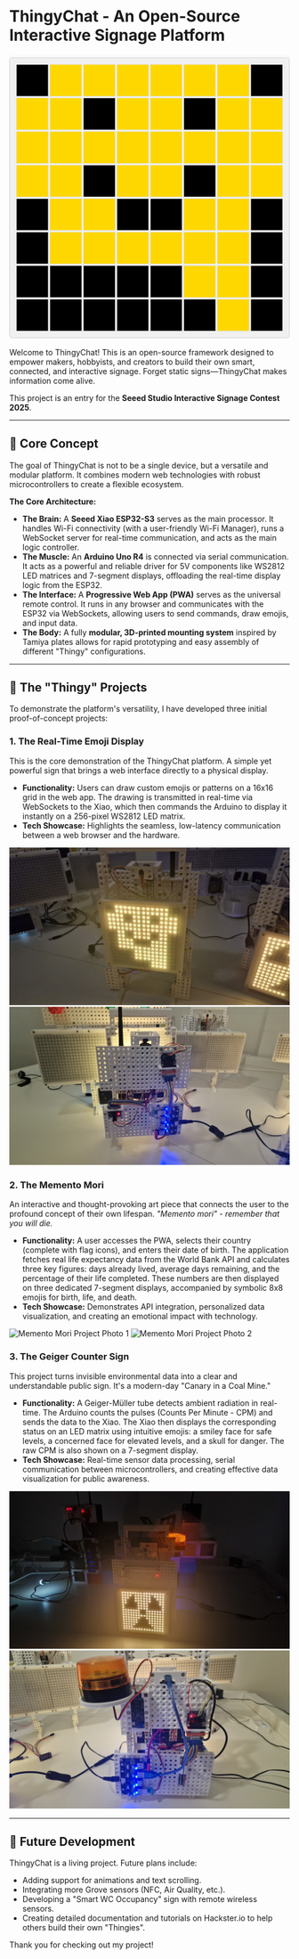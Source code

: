 # ThingyChat - An Open-Source Interactive Signage Platform

![ThingyChat Logo](image/logo.png)

Welcome to ThingyChat! This is an open-source framework designed to empower makers, hobbyists, and creators to build their own smart, connected, and interactive signage. Forget static signs—ThingyChat makes information come alive.

This project is an entry for the **Seeed Studio Interactive Signage Contest 2025**.

---

## 🌟 Core Concept

The goal of ThingyChat is not to be a single device, but a versatile and modular platform. It combines modern web technologies with robust microcontrollers to create a flexible ecosystem.

**The Core Architecture:**
*   **The Brain:** A **Seeed Xiao ESP32-S3** serves as the main processor. It handles Wi-Fi connectivity (with a user-friendly Wi-Fi Manager), runs a WebSocket server for real-time communication, and acts as the main logic controller.
*   **The Muscle:** An **Arduino Uno R4** is connected via serial communication. It acts as a powerful and reliable driver for 5V components like WS2812 LED matrices and 7-segment displays, offloading the real-time display logic from the ESP32.
*   **The Interface:** A **Progressive Web App (PWA)** serves as the universal remote control. It runs in any browser and communicates with the ESP32 via WebSockets, allowing users to send commands, draw emojis, and input data.
*   **The Body:** A fully **modular, 3D-printed mounting system** inspired by Tamiya plates allows for rapid prototyping and easy assembly of different "Thingy" configurations.

---

## 🚀 The "Thingy" Projects

To demonstrate the platform's versatility, I have developed three initial proof-of-concept projects:

### 1. The Real-Time Emoji Display

This is the core demonstration of the ThingyChat platform. A simple yet powerful sign that brings a web interface directly to a physical display.

*   **Functionality:** Users can draw custom emojis or patterns on a 16x16 grid in the web app. The drawing is transmitted in real-time via WebSockets to the Xiao, which then commands the Arduino to display it instantly on a 256-pixel WS2812 LED matrix.
*   **Tech Showcase:** Highlights the seamless, low-latency communication between a web browser and the hardware.

![Emoji Display Project Photo 1](https://github.com/carmanoli/ThingyChat/blob/main/image/emoji_display_01.jpg)
![Emoji Display Project Photo 2](https://github.com/carmanoli/ThingyChat/blob/main/image/emoji_display_02.jpg)

### 2. The Memento Mori

An interactive and thought-provoking art piece that connects the user to the profound concept of their own lifespan. *"Memento mori" - remember that you will die.*

*   **Functionality:** A user accesses the PWA, selects their country (complete with flag icons), and enters their date of birth. The application fetches real life expectancy data from the World Bank API and calculates three key figures: days already lived, average days remaining, and the percentage of their life completed. These numbers are then displayed on three dedicated 7-segment displays, accompanied by symbolic 8x8 emojis for birth, life, and death.
*   **Tech Showcase:** Demonstrates API integration, personalized data visualization, and creating an emotional impact with technology.

![Memento Mori Project Photo 1](https://github.com/carmanoli/ThingyChat/blob/main/image/memento_mori_01.jpg)
![Memento Mori Project Photo 2](https://github.com/carmanoli/ThingyChat/blob/main/image/memento_mori_02.jpg)

### 3. The Geiger Counter Sign

This project turns invisible environmental data into a clear and understandable public sign. It's a modern-day "Canary in a Coal Mine."

*   **Functionality:** A Geiger-Müller tube detects ambient radiation in real-time. The Arduino counts the pulses (Counts Per Minute - CPM) and sends the data to the Xiao. The Xiao then displays the corresponding status on an LED matrix using intuitive emojis: a smiley face for safe levels, a concerned face for elevated levels, and a skull for danger. The raw CPM is also shown on a 7-segment display.
*   **Tech Showcase:** Real-time sensor data processing, serial communication between microcontrollers, and creating effective data visualization for public awareness.

![Geiger Counter Project Photo 1](https://github.com/carmanoli/ThingyChat/blob/main/image/geiger_counter_01.jpg)
![Geiger Counter Project Photo 2](https://github.com/carmanoli/ThingyChat/blob/main/image/geiger_counter_02.jpg)

---

## 🔧 Future Development

ThingyChat is a living project. Future plans include:
*   Adding support for animations and text scrolling.
*   Integrating more Grove sensors (NFC, Air Quality, etc.).
*   Developing a "Smart WC Occupancy" sign with remote wireless sensors.
*   Creating detailed documentation and tutorials on Hackster.io to help others build their own "Thingies".

Thank you for checking out my project!